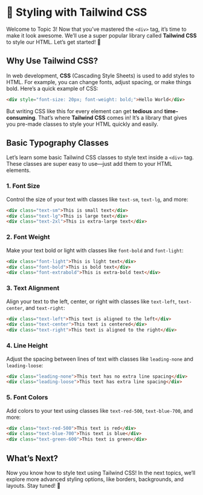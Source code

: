 # 🎨 Styling with Tailwind CSS

Welcome to Topic 3! Now that you’ve mastered the `<div>` tag, it’s time to make it look awesome. We’ll use a super popular library called **Tailwind CSS** to style our HTML. Let’s get started! 🚀

## Why Use Tailwind CSS?

In web development, **CSS** (Cascading Style Sheets) is used to add styles to HTML. For example, you can change fonts, adjust spacing, or make things bold. Here’s a quick example of CSS:

```html
<div style="font-size: 20px; font-weight: bold;">Hello World</div>
```

But writing CSS like this for every element can get **tedious** and **time-consuming**. That’s where **Tailwind CSS** comes in! It’s a library that gives you pre-made classes to style your HTML quickly and easily.

## Basic Typography Classes

Let’s learn some basic Tailwind CSS classes to style text inside a `<div>` tag. These classes are super easy to use—just add them to your HTML elements.

### 1. Font Size

Control the size of your text with classes like `text-sm`, `text-lg`, and more:

```html
<div class="text-sm">This is small text</div>
<div class="text-lg">This is large text</div>
<div class="text-2xl">This is extra-large text</div>
```

### 2. Font Weight

Make your text bold or light with classes like `font-bold` and `font-light`:

```html
<div class="font-light">This is light text</div>
<div class="font-bold">This is bold text</div>
<div class="font-extrabold">This is extra-bold text</div>
```

### 3. Text Alignment

Align your text to the left, center, or right with classes like `text-left`, `text-center`, and `text-right`:

```html
<div class="text-left">This text is aligned to the left</div>
<div class="text-center">This text is centered</div>
<div class="text-right">This text is aligned to the right</div>
```

### 4. Line Height

Adjust the spacing between lines of text with classes like `leading-none` and `leading-loose`:

```html
<div class="leading-none">This text has no extra line spacing</div>
<div class="leading-loose">This text has extra line spacing</div>
```

### 5. Font Colors

Add colors to your text using classes like `text-red-500`, `text-blue-700`, and more:

```html
<div class="text-red-500">This text is red</div>
<div class="text-blue-700">This text is blue</div>
<div class="text-green-600">This text is green</div>
```

## What’s Next?

Now you know how to style text using Tailwind CSS! In the next topics, we’ll explore more advanced styling options, like borders, backgrounds, and layouts. Stay tuned! 🎉
